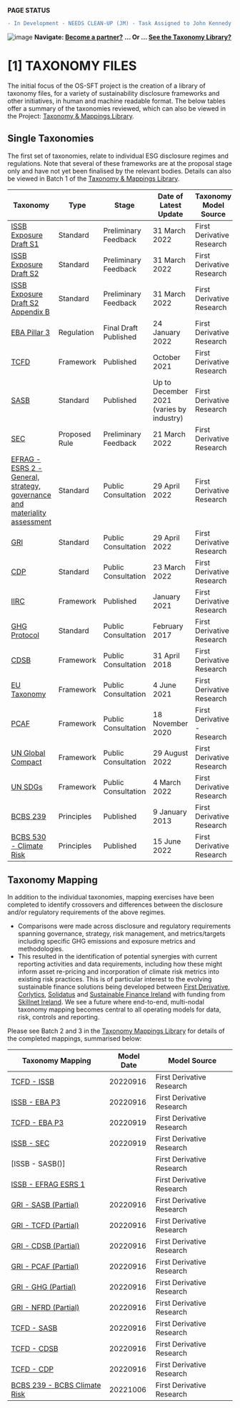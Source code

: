 **PAGE STATUS**
```diff
- In Development - NEEDS CLEAN-UP (JM) - Task Assigned to John Kennedy
```
![image](https://user-images.githubusercontent.com/112073913/188821900-0c411acf-fbdd-4163-adc9-3ba4e2be78df.png)
**Navigate: [Become a partner?](https://github.com/FD-SustainableFinance/l6l-PARTNERS)**
**... Or ... [See the Taxonomy Library?](https://github.com/orgs/FD-SustainableFinance/projects/2)**

# [1] TAXONOMY FILES

The initial focus of the OS-SFT project is the creation of a library of taxonomy files, for a variety of sustainability disclosure frameworks and other initiatives, in human and machine readable format. The below tables offer a summary of the taxonomies reviewed, which can also be viewed in the Project: [Taxonomy & Mappings Library](https://github.com/orgs/FD-SustainableFinance/projects/2).

## Single Taxonomies
The first set of taxonomies, relate to individual ESG disclosure regimes and regulations. Note that several of these frameworks are at the proposal stage only and have not yet been finalised by the relevant bodies. Details can also be viewed in Batch 1 of the [Taxonomy & Mappings Library](https://github.com/orgs/FD-SustainableFinance/projects/2).

|Taxonomy|Type|Stage|Date of Latest Update|Taxonomy Model Source|
|--------|----|-----|---------------------|---------------------|
|[ISSB Exposure Draft S1](https://github.com/FD-SustainableFinance/RESEARCH---INTERNATIONAL-SUSTAINABILITY-STANDARDS-BOARD)|Standard|Preliminary Feedback|31 March 2022|First Derivative Research|
|[ISSB Exposure Draft S2](https://github.com/FD-SustainableFinance/RESEARCH---INTERNATIONAL-SUSTAINABILITY-STANDARDS-BOARD)|Standard|Preliminary Feedback|31 March 2022|First Derivative Research|
|[ISSB Exposure Draft S2 Appendix B](https://github.com/FD-SustainableFinance/RESEARCH---INTERNATIONAL-SUSTAINABILITY-STANDARDS-BOARD)|Standard|Preliminary Feedback|31 March 2022|First Derivative Research|
|[EBA Pillar 3](https://github.com/FD-SustainableFinance/RESEARCH---EBA-PILLAR-3-DISCLOSURES)|Regulation|Final Draft Published|24 January 2022|First Derivative Research|
|[TCFD](https://github.com/FD-SustainableFinance/RESEARCH---TASK-FORCE-ON-CLIMATE-RELATED-FINANCIAL-DISCLOSURES)|Framework|Published|October 2021|First Derivative Research|
|[SASB](https://github.com/FD-SustainableFinance/RESEARCH---SUSTAINABILITY-ACCOUNTING-STANDARDS-BOARD/tree/main)|Standard|Published|Up to December 2021 (varies by industry)|First Derivative Research|
|[SEC](https://github.com/FD-SustainableFinance/RESEARCH---SECURITIES-EXCHANGE-COMMISSION)|Proposed Rule|Preliminary Feedback|21 March 2022|First Derivative Research|
|[EFRAG - ESRS 2 - General, strategy, governance and materiality assessment](https://github.com/FD-SustainableFinance/RESEARCH---EUROPEAN-FINANCIAL-REPORTING-ADVISORY-GROUP)|Standard|Public Consultation|29 April 2022|First Derivative Research|
|[GRI](https://github.com/FD-SustainableFinance/RESEARCH---GLOBAL-REPORTING-INITIATIVE)|Standard|Public Consultation|29 April 2022|First Derivative Research|
|[CDP](https://github.com/FD-SustainableFinance/RESEARCH-CDP)|Standard|Public Consultation|23 March 2022|First Derivative Research|
|[IIRC](https://github.com/FD-SustainableFinance/RESEARCH-International-Integrated-Reporting-Council-IIRC-)|Framework|Published|January 2021|First Derivative Research|
|[GHG Protocol](https://github.com/FD-SustainableFinance/RESEARCH-GHGP)|Standard|Public Consultation|February 2017|First Derivative Research|
|[CDSB](https://github.com/FD-SustainableFinance/RESEARCH-CDSB)|Framework|Public Consultation|31 April 2018|First Derivative Research|
|[EU Taxonomy](https://github.com/FD-SustainableFinance/RESEARCH-EU-TAXONOMY)|Framework|Public Consultation|4 June 2021|First Derivative Research|
|[PCAF](https://github.com/FD-SustainableFinance/RESEARCH-PCAF)|Framework|Public Consultation|18 November 2020|First Derivative - Research|
|[UN Global Compact](https://github.com/FD-SustainableFinance/RESEARCH-UN-GC)|Framework|Public Consultation|29 August 2022|First Derivative Research|
|[UN SDGs](https://github.com/FD-SustainableFinance/RESEARCH-UN-SDG)|Framework|Public Consultation|4 March 2022|First Derivative Research|
|[BCBS 239](https://github.com/FD-SustainableFinance/RESEARCH---BCBS-239---Risk-Data-Aggregation)|Principles|Published|9 January 2013|First Derivative Research|
|[BCBS 530 - Climate Risk](https://github.com/FD-SustainableFinance/RESEARCH---BCBS-CLIMATE-RISK)|Principles|Published|15 June 2022|First Derivative Research|

## Taxonomy Mapping
In addition to the individual taxonomies, mapping exercises have been completed to identify crossovers and differences between the disclosure and/or regulatory requirements of the above regimes.
- Comparisons were made across disclosure and regulatory requirements spanning governance, strategy, risk management, and metrics/targets including specific GHG emissions and exposure metrics and methodologies.
- This resulted in the identification of potential synergies with current reporting activities and data requirements, including how these might inform asset re-pricing and incorporation of climate risk metrics into existing risk practices. This is of particular interest to the evolving sustainable finance solutions being developed between [First Derivative](https://firstderivative.com/sustainable-finance/), [Corlytics](https://www.corlytics.com/), [Solidatus](https://www.solidatus.com/) and [Sustainable Finance Ireland](https://www.sustainablefinance.ie/) with funding from [Skillnet Ireland](https://www.skillnetireland.ie/).
We see a future where end-to-end, multi-nodal taxonomy mapping becomes central to all operating models for data, risk, controls and reporting.

Please see Batch 2 and 3 in the [Taxonomy Mappings Library](https://github.com/orgs/FD-SustainableFinance/projects/2) for details of the completed mappings, summarised below:

|Taxonomy Mapping|Model Date|Model Source|
|----------------|----------|------------|
|[TCFD - ISSB](https://github.com/FD-SustainableFinance/RESEARCH---PAIRWISE-TAXONOMY-MAPPING---TCFD-V-ISSB)|20220916|First Derivative Research|
|[ISSB - EBA P3](https://github.com/FD-SustainableFinance/RESEARCH---PAIRWISE-TAXONOMY-MAPPING---ISSB-v-EBA-Pillar-3)|20220916|First Derivative Research|
|[TCFD - EBA P3](https://github.com/FD-SustainableFinance/RESEARCH---PAIRWISE-TAXONOMY-MAPPING---TCFD-v-EBA-Pillar-3)|20220919|First Derivative Research|
|[ISSB - SEC](https://github.com/FD-SustainableFinance/RESEARCH---PAIRWISE-TAXONOMY-MAPPING---ISSB-v-SEC)|20220919|First Derivative Research|
|[ISSB - SASB()]||First Derivative Research|
|[ISSB - EFRAG ESRS 1]()||First Derivative Research|
|[GRI - SASB (Partial)](https://github.com/FD-SustainableFinance/RESEARCH-PARTIAL-TAXONOMY-MAPPING-GRI-SASB)|20220916|First Derivative Research|
|[GRI - TCFD (Partial)](https://github.com/FD-SustainableFinance/RESEARCH-PARTIAL-TAXONOMY-MAPPING-GRI-TCFD)|20220916|First Derivative Research|
|[GRI - CDSB (Partial)](https://github.com/FD-SustainableFinance/RESEARCH-PARTIAL-TAXONOMY-MAPPING-GRI-CDSB)|20220916|First Derivative Research|
|[GRI - PCAF (Partial)](https://github.com/FD-SustainableFinance/RESEARCH-PARTIAL-TAXONOMY-MAPPING-GRI-PCAF)|20220916|First Derivative Research|
|[GRI - GHG (Partial)](https://github.com/FD-SustainableFinance/RESEARCH-PARTIAL-TAXONOMY-MAPPING-GRI-GHG-PROTOCOL)|20220916|First Derivative Research|
|[GRI - NFRD (Partial)]()|20220916|First Derivative Research|
|[TCFD - SASB](https://github.com/FD-SustainableFinance/RESEARCH-TAXONOMY-MAPPING-TCFD-SASB)|20220916|First Derivative Research|
|[TCFD - CDSB](https://github.com/FD-SustainableFinance/RESEARCH-MAPPING-TCFD-v-CDSB-WIP)|20220916|First Derivative Research|
|[TCFD - CDP](https://github.com/FD-SustainableFinance/RESEARCH-TAXONOMY-MAPPING---TCFD---CDP)|20220916|First Derivative Research|
|[BCBS 239 - BCBS Climate Risk](https://github.com/FD-SustainableFinance/RESEARCH---TAXONOMY-MAPPING---BCBS-239---BCBS-Climate-Risk)|20221006|First Derivative Research|
